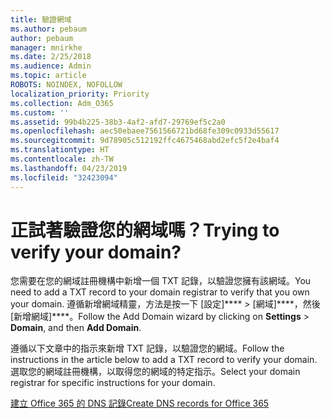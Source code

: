 ```yaml
---
title: 驗證網域
ms.author: pebaum
author: pebaum
manager: mnirkhe
ms.date: 2/25/2018
ms.audience: Admin
ms.topic: article
ROBOTS: NOINDEX, NOFOLLOW
localization_priority: Priority
ms.collection: Adm_O365
ms.custom: ''
ms.assetid: 99b4b225-38b3-4af2-afd7-29769ef5c2a0
ms.openlocfilehash: aec50ebaee7561566721bd68fe309c0933d55617
ms.sourcegitcommit: 9d78905c512192ffc4675468abd2efc5f2e4baf4
ms.translationtype: HT
ms.contentlocale: zh-TW
ms.lasthandoff: 04/23/2019
ms.locfileid: "32423094"
---
```

# <a name="trying-to-verify-your-domain"></a><span data-ttu-id="0e4f1-102">正試著驗證您的網域嗎？</span><span class="sxs-lookup"><span data-stu-id="0e4f1-102">Trying to verify your domain?</span></span>

<span data-ttu-id="0e4f1-103">您需要在您的網域註冊機構中新增一個 TXT 記錄，以驗證您擁有該網域。</span><span class="sxs-lookup"><span data-stu-id="0e4f1-103">You need to add a TXT record to your domain registrar to verify that you own your domain.</span></span> <span data-ttu-id="0e4f1-104">遵循新增網域精靈，方法是按一下 [設定]\*\*\*\* \> [網域]\*\*\*\*，然後 [新增網域]\*\*\*\*。</span><span class="sxs-lookup"><span data-stu-id="0e4f1-104">Follow the Add Domain wizard by clicking on **Settings** \> **Domain**, and then **Add Domain**.</span></span> 
  
<span data-ttu-id="0e4f1-105">遵循以下文章中的指示來新增 TXT 記錄，以驗證您的網域。</span><span class="sxs-lookup"><span data-stu-id="0e4f1-105">Follow the instructions in the article below to add a TXT record to verify your domain.</span></span> <span data-ttu-id="0e4f1-106">選取您的網域註冊機構，以取得您的網域的特定指示。</span><span class="sxs-lookup"><span data-stu-id="0e4f1-106">Select your domain registrar for specific instructions for your domain.</span></span>
  
[<span data-ttu-id="0e4f1-107">建立 Office 365 的 DNS 記錄</span><span class="sxs-lookup"><span data-stu-id="0e4f1-107">Create DNS records for Office 365</span></span>](https://support.office.com/article/Create-DNS-records-for-Office-365-when-you-manage-your-DNS-records-B0F3FDCA-8A80-4E8E-9EF3-61E8A2A9AB23.aspx)
  

